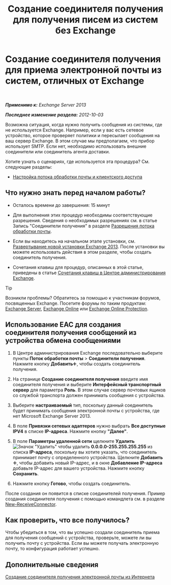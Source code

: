 ﻿---
title: 'Создание соединителя получения для получения писем из систем без Exchange'
TOCTitle: Создание соединителя получения для приема электронной почты из систем, отличных от Exchange
ms:assetid: 85f0864a-6502-49db-8804-16755a7292b4
ms:mtpsurl: https://technet.microsoft.com/ru-ru/library/JJ657467(v=EXCHG.150)
ms:contentKeyID: 50488555
ms.date: 04/30/2018
mtps_version: v=EXCHG.150
ms.translationtype: HT
---

# Создание соединителя получения для приема электронной почты из систем, отличных от Exchange

 

_**Применимо к:** Exchange Server 2013_

_**Последнее изменение раздела:** 2012-10-03_

Возможна ситуация, когда нужно получить сообщения из системы, где не используется Exchange. Например, если у вас есть сетевое устройство, которое проверяет политики и пересылает сообщения на ваш сервер Exchange. В этом случае мы предполагаем, что прибор использует SMTP. Если нет, необходимо использовать внешние соединители или соединитель агента доставки.

Хотите узнать о сценариях, где используется эта процедура? См. следующие разделы:

  - [Настройка потока обработки почты и клиентского доступа](configure-mail-flow-and-client-access-exchange-2013-help.md)

## Что нужно знать перед началом работы?

  - Осталось времени до завершения: 15 минут

  - Для выполнения этих процедур необходимы соответствующие разрешения. Сведения о необходимых разрешениях см. в статье Запись "Соединители получения" в разделе [Разрешения потока обработки почты](mail-flow-permissions-exchange-2013-help.md).

  - Если вы находитесь на начальном этапе установки, см. [Развертывание новой установки Exchange 2013](deploy-a-new-installation-of-exchange-2013-exchange-2013-help.md). После установки вы можете использовать действия в этом разделе, чтобы создать соединитель получения.

  - Сочетания клавиш для процедур, описанных в этой статье, приведены в статье [Сочетания клавиш в Центре администрирования Exchange](keyboard-shortcuts-in-the-exchange-admin-center-exchange-online-protection-help.md).

> [!TIP]  
> Возникли проблемы? Обратитесь за помощью к участникам форумов, посвященных Exchange. Посетите форумы по таким продуктам: <a href="https://go.microsoft.com/fwlink/p/?linkid=60612">Exchange Server</a>, <a href="https://go.microsoft.com/fwlink/p/?linkid=267542">Exchange Online</a> или <a href="https://go.microsoft.com/fwlink/p/?linkid=285351">Exchange Online Protection</a>.


## Использование EAC для создания соединителя получения сообщений из устройства обмена сообщениями

1.  В Центре администрирования Exchange последовательно выберите пункты **Поток обработки почты** \> **Соединители получения**. Нажмите кнопку **Добавить**![Значок добавления](images/JJ218640.c1e75329-d6d7-4073-a27d-498590bbb558(EXCHG.150).gif "Значок добавления"), чтобы создать соединитель получения.

2.  На странице **Создание соединителя получения** введите имя соединителя получения и выберите **Интерфейсный транспортный сервер** для параметра **Роль**. В этом случае сервер почтовых ящиков со службой транспорта должен принимать сообщения с устройства.

3.  Выберите **настраиваемый** тип, поскольку данный соединитель будет принимать сообщения электронной почты с устройства, где нет Microsoft Exchange Server 2013.

4.  В поле **Привязки сетевых адаптеров** нужно выбрать **Все доступные IPV4** в списке **IP-адреса**. Нажмите кнопку **"Далее"**.

5.  В поле **Параметры удаленной сети** щелкните **Удалить**![Значок "Удалить"](images/JJ657492.479b6ced-8d64-4277-a725-f17fea202b28(EXCHG.150).gif "Значок \"Удалить\"") чтобы удалить **0.0.0.0-255.255.255.255** из списка **IP-адреса**, поскольку вы хотите указать, что соединитель принимает почту с определенного устройства. Щелкните **Добавить**![Значок добавления](images/JJ218640.c1e75329-d6d7-4073-a27d-498590bbb558(EXCHG.150).gif "Значок добавления"), чтобы добавить новый IP-адрес, и в окне **Добавление IP-адреса** добавьте IP-адрес для вашего устройства. Нажмите кнопку **Сохранить**.

6.  Нажмите кнопку **Готово**, чтобы создать соединитель.

После создания он появится в списке соединителей получения. Пример создания соединителя получения с помощью командлета см. в разделе [New-ReceiveConnector](https://technet.microsoft.com/ru-ru/library/bb125139\(v=exchg.150\)).

## Как проверить, что все получилось?

Чтобы убедиться в том, что вы успешно создали соединитель приема для получения сообщений с устройства, проверьте, можете ли вы получить почту с устройства. Если вы можете получать электронную почту, то конфигурация работает успешно.

## Дополнительные сведения

[Создание соединителя получения электронной почты из Интернета](create-a-receive-connector-to-receive-email-from-the-internet-exchange-2013-help.md)

